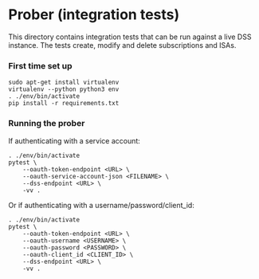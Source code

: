 # Prober (integration tests)

This directory contains integration tests that can be run against a live DSS
instance.  The tests create, modify and delete subscriptions and ISAs.

### First time set up

```shell
sudo apt-get install virtualenv
virtualenv --python python3 env
. ./env/bin/activate
pip install -r requirements.txt
```

### Running the prober

If authenticating with a service account:

```shell
. ./env/bin/activate
pytest \
    --oauth-token-endpoint <URL> \
    --oauth-service-account-json <FILENAME> \
    --dss-endpoint <URL> \
    -vv .
```

Or if authenticating with a username/password/client_id:

```shell
. ./env/bin/activate
pytest \
    --oauth-token-endpoint <URL> \
    --oauth-username <USERNAME> \
    --oauth-password <PASSWORD> \
    --oauth-client_id <CLIENT_ID> \
    --dss-endpoint <URL> \
    -vv .
```
